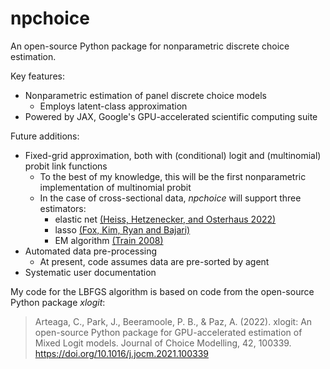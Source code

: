 # npchoice
An open-source Python package for nonparametric discrete choice estimation. 

Key features:
* Nonparametric estimation of panel discrete choice models
    - Employs latent-class approximation 
* Powered by JAX, Google's GPU-accelerated scientific computing suite

Future additions:
* Fixed-grid approximation, both with (conditional) logit and (multinomial) probit link functions
    - To the best of my knowledge, this will be the first nonparametric implementation of multinomial probit
    - In the case of cross-sectional data, <i>npchoice</i> will support three estimators:
        * elastic net [(Heiss, Hetzenecker, and Osterhaus 2022)](https://doi.org/10.1016/j.jeconom.2020.11.010) 
        * lasso [(Fox, Kim, Ryan and Bajari)](https://doi.org/10.3982/QE49)
        * EM algorithm [(Train 2008)](https://doi.org/10.1016/S1755-5345(13)70022-8)
* Automated data pre-processing 
    - At present, code assumes data are pre-sorted by agent 
* Systematic user documentation

My code for the LBFGS algorithm is based on code from the open-source Python package <i>xlogit</i>:

> Arteaga, C., Park, J., Beeramoole, P. B., & Paz, A. (2022). xlogit: An open-source Python package for GPU-accelerated estimation of Mixed Logit models. Journal of Choice Modelling, 42, 100339. https://doi.org/10.1016/j.jocm.2021.100339
